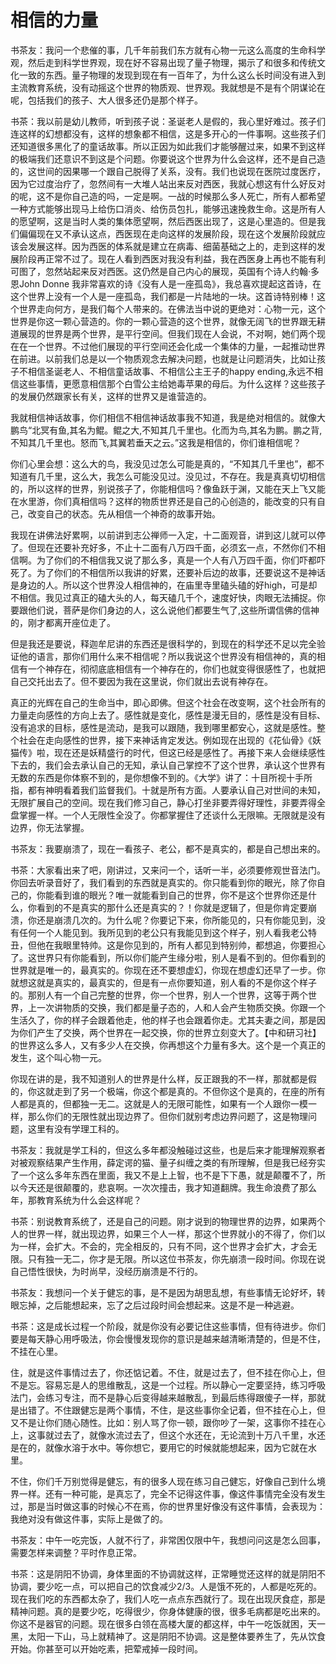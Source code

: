 # 相信的力量

书茶友：我问一个悲催的事，几千年前我们东方就有心物一元这么高度的生命科学观，然后走到科学世界观，现在好不容易出现了量子物理，揭示了和很多和传统文化一致的东西。量子物理的发现到现在有一百年了，为什么这么长时间没有进入到主流教育系统，没有动摇这个世界的物质观、世界观。我就想是不是有个阴谋论在呢，包括我们的孩子、大人很多还仍是那个样子。

书茶：我以前是幼儿教师，听到孩子说：圣诞老人是假的，我心里好难过。孩子们连这样的幻想都没有，这样的想象都不相信，这是多开心的一件事啊。这些孩子们还知道很多黑化了的童话故事。所以正因为如此我们才能够醒过来，如果不到这样的极端我们还意识不到这是个问题。你要说这个世界为什么会这样，还不是自己造的，这世间的因果哪一个跟自己脱得了关系，没有。我们也说现在医院过度医疗，因为它过度治疗了，忽然间有一大堆人站出来反对西医，我就心想这有什么好反对的呢，这不是你自己造的吗，一定是啊。一战的时候那么多人死亡，所有人都希望一种方式能够出现马上给伤口消炎、给伤员包扎，能够迅速挽救生命。这是所有人的愿望啊，这是当时人类的集体愿望啊，然后西医出现了，这是心里造的。但是我们偏偏现在又不承认这点，西医现在走向这样的发展阶段，现在这个发展阶段就应该会发展这样。因为西医的体系就是建立在病毒、细菌基础之上的，走到这样的发展阶段再正常不过了。现在人看到西医对我没有利益，我在西医身上再也不能有利可图了，忽然站起来反对西医。这仍然是自己内心的展现，英国有个诗人约翰·多恩John Donne 我非常喜欢的诗《没有人是一座孤岛》，我总喜欢提起这首诗，在这个世界上没有一个人是一座孤岛，我们都是一片陆地的一块。这首诗特别棒！这个世界走向何方，是我们每个人带来的。在佛法当中说的更绝对：心物一元，这个世界是你这一颗心营造的。你的一颗心营造的这个世界，就像无阔飞的世界跟无耕道展现的世界是两个世界，是平行空间。但我们现在人会说，不对啊，她们两个现在在一个世界。不过他们展现的平行空间还会化成一个集体的力量，一起推动世界在前进。以前我们总是以一个物质观念去解决问题，也就是让问题消失，比如让孩子不相信圣诞老人、不相信童话故事、不相信公主王子的happy ending,永远不相信这些事情，更愿意相信那个白雪公主给她毒苹果的母后。为什么这样？这些孩子的发展仍然跟家长有关，这样的世界又是谁营造的。

我就相信神话故事，你们相信不相信神话故事我不知道，我是绝对相信的。就像大鹏鸟“北冥有鱼,其名为鲲。鲲之大,不知其几千里也。化而为鸟,其名为鹏。鹏之背,不知其几千里也。怒而飞,其翼若垂天之云。”这我是相信的，你们谁相信呢？

你们心里会想：这么大的鸟，我没见过怎么可能是真的，“不知其几千里也”，都不知道有几千里，这么大，我怎么可能没见过。没见过，不存在。我是真真切切相信的，所以这样的世界，别说孩子了，你能相信吗？像鱼跃于渊，又能在天上飞又能在水里游，你们真相信吗？这样的物质世界还是自己的心创造的，能改变的只有自己，改变自己的状态。先从相信一个神奇的故事开始。

我现在讲佛法好累啊，以前讲到志公禅师一入定，十二面观音，讲到这儿就可以停了。但现在还要补充好多，不止十二面有八万四千面，必须玄一点，不然你们不相信啊。为了你们的不相信我又说了那么多，真是一个人有八万四千面，你们吓都吓死了。为了你们的不相信所以我讲的好累，还要补后边的故事，还要说这不是神话是身边的人。所以这个世界没人相信神的，在庙里寺里磕头磕的好high，可是却不相信。我见过真正的磕大头的人，每天磕几千个，速度好快，肉眼无法捕捉。你要跟他们说，菩萨是你们身边的人，这么说他们都要生气了,这些所谓信佛的信神的，刚才都离开座位走了。

但是我还是要说，释迦牟尼讲的东西还是很科学的，到现在的科学还不足以完全验证他的语言，那你们用什么来不相信呢？所以我说这个世界没有相信神的，真的相信有一个神存在，彻彻底底相信有一个神存在的，你们也就变得很感性了，也就把自己交托出去了。但不要因为我在这里说，你们就出去说有神存在。

真正的光辉在自己的生命当中，即心即佛。但这个社会在改变啊，这个社会所有的力量走向感性的方向上去了。感性就是变化，感性是漫无目的，感性是没有目标、没有追求的目标，感性是流动，是我可以跟随，我到哪里都安心，这就是感性。整个社会在走向感性的世界，接下来神话肯定发达。例如现在出现的《花仙骨》《妖猫传》啦，现在还是妖精盛行的时代，但这已经是感性了。再接下来人会继续感性下去的，我们会去承认自己的无知，承认自己掌控不了这个世界，承认这个世界有无数的东西是你体察不到的，是你想像不到的。《大学》讲了：十目所视十手所指，都有神明看着我们监督我们。十就是所有方面。人要承认自己对世间的未知，无限扩展自己的空间。现在我们修习自己，静心打坐非要弄得好理性，非要弄得全盘掌握一样。一个人无限性全没了。你都掌握住了还谈什么无限嘛。无限就是没有边界，你无法掌握。

书茶友：我要崩溃了，现在一看孩子、老公，都不是真实的，都是自己想出来的。

书茶：大家看出来了吧，刚讲过，又来问一个，话听一半，必须要修观世音法门。你回去听录音好了，我们看到的东西就是真实的。你只能看到你的眼光，除了你自己的，你能看到谁的眼光？唯一就能看到自己的世界，你不是这个世界你还是什么，你看到的不是真实的那什么还是真实的？！你就是逻辑了，但是你肯定要崩溃，你还是崩溃几次的。为什么呢？你要记下来，你所能见的，只有你能见到，没有任何一个人能见到。我所见到的老公只有我能见到这个样子，别人看我老公特丑，但他在我眼里特帅。这是你见到的，所有人都见到特别帅，都想追，你要担心了。这世界只有你能看到，所以你们能产生缘分啦，别人是看不到的。但你看到的世界就是唯一的，最真实的。你现在还不要想虚幻，你现在想虚幻还早了一步。你就想这就是真实的，最真实的，但是有一点你要知道，别人看的不是你这个样子的。那别人有一个自己完整的世界，你一个世界，别人一个世界，这等于两个世界，上一次讲物质的交换，我们都是量子态的，人和人会产生物质交换。你跟一个生活久了，你的样子会跟着他走，他的样子也会跟着你走。尤其夫妻之间，那是因为你们产生了交换，两个世界在一起交换，你的世界立刻变大了。【中和研习社】的世界这么多人，又有多少人在交换，你再想这个力量有多大。这个是一个真正的发生，这个叫心物一元。

你现在讲的是，我不知道别人的世界是什么样，反正跟我的不一样，那就都是假的，你这就走到了另一个极端，你这个都是真的。不但你这个是真的，在座的所有人都是真的，但都独一无二。这就是人的无限可能性，如果有一个人跟你一模一样，那么你们的无限性就出现边界了。但你们就别考虑边界问题了，这是物理问题，这里有没有学理工科的。

书茶友：我就是学工科的，但这么多年都没触碰过这些，也是后来才能理解观察者对被观察结果产生作用，薛定谔的猫、量子纠缠之类的有所理解，但是我已经夯实了一个这么多年东西在里面，我又不是上上智，也不是下下愚，就是颠覆不了，所以今天还是很颠覆的，悲哀啊。一次次撞击，我才知道翻牌。我生命浪费了那么年，那教育系统为什么会这样呢？

书茶：别说教育系统了，还是自己的问题。刚才说到的物理世界的边界，如果两个人的世界一样，就出现边界，如果三个人一样，那这个世界就小的不得了，你们以为一样，会扩大。不会的，完全相反的，只有不同，这个世界才会扩大，才会无限。只有独一无二，你才是无限。所以这位书茶友，你先崩溃一段时间。你现在说自己悟性很快，为时尚早，没经历崩溃是不行的。

书茶友：我想问一个关于健忘的事，是不是因为胡思乱想，有些事情无论好坏，转眼忘掉，之后能想起来，忘了之后过段时间会想起来。这是不是一种逃避。

书茶：这是成长过程一个阶段，就是你没有必要记住这些事情，但有待进步。你们要是每天静心用呼吸法，你会慢慢发现你的意识是越来越清晰清楚的，但是不住，不挂在心里。

住，就是这件事情过去了，你还惦记着。不住，就是过去了，但不挂在你心上，但不是忘。容易忘是人的思维散乱，这是一个过程。所以静心一定要坚持，练习呼吸法门，会练习专注，而不是静心后变得越来越散乱，到最后练得跟傻子一样，那就是出错了。不住跟健忘是两个事情，不住，是这些事你全记着，但不挂在心上，但又不是让你们随心随性。比如：别人骂了你一顿，跟你吵了一架，这事你不挂在心上，这事就过去了，就像水流过去了，但这个水还在，无论流到十万八千里，水还是在的，就像水溶于水中。等你想它，要用它的时候就能想起来，因为它就在水里。

不住，你们千万别觉得是健忘，有的很多人现在练习自己健忘，好像自己到什么境界一样。还有一种可能，是真忘了，完全不记得这件事，像这件事情完全没有发生过，那是当时做这事的时候心不在焉，你的世界里好像没有这件事情，会表现为：我绝对没有做这件事，实际上是做了的。

书茶友：中午一吃完饭，人就不行了，非常困仅限中午，我想问问这是怎么回事，需要怎样来调整？平时作息正常。

书茶：这是阴阳不协调，身体里面的不协调就这样，正常睡觉还这样的就是阴阳不协调，要少吃一点，可以把自己的饮食减少2/3。人是饿不死的，人都是吃死的。现在我们吃的东西都太杂了，我们人吃一点点东西就行了。现在出现厌食症，那是精神问题。真的是要少吃，吃得很少，你身体健康的很，很多毛病都是吃出来的。你这不是器官的问题。现在很多白领在高楼大厦的都这样，中午一吃饭就困，天一黑，太阳一下山，马上就精神了。这是阴阳不协调。这是整体要养生了，先从饮食开始。你甚至可以开始吃素，把荤戒掉一段时间。

